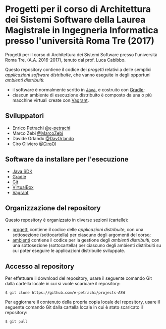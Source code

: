 # Progetti per il corso di Architettura dei Sistemi Software della Laurea Magistrale in Ingegneria Informatica presso l'università Roma Tre (2017)

Progetti per il corso
di Architettura dei Sistemi Software
presso l'università Roma Tre, (A.A. 2016-2017),
tenuto dal prof. Luca Cabibbo.

Questo repository contiene il codice dei *progetti*
relativi a delle semplici *applicazioni software distribuite*,
che vanno eseguite in degli opportuni *ambienti distribuiti*:
* il software è normalmente scritto in [Java](http://www.oracle.com/technetwork/java/index.html),
  e costruito con [Gradle](http://gradle.org/);
* ciascun ambiente di esecuzione distribuito è composto
  da una o più macchine virtuali create con
  [Vagrant](https://www.vagrantup.com/).
  
## Sviluppatori

* Enrico Petrachi [@e-petrachi](https://github.com/e-petrachi)
* Marco Zebi [@MarcoZebi](https://github.com/MarcoZebi)
* Davide Orlando [@DavOrlando](https://github.com/DavOrlando)
* Ciro Oliviero [@CiroOl](https://github.com/CiroOl)

## Software da installare per l'esecuzione

* [Java SDK](http://www.oracle.com/technetwork/java/javase/)
* [Gradle](http://gradle.org/)
* [Git](https://git-scm.com/)
* [VirtualBox](https://www.virtualbox.org/)
* [Vagrant](https://www.vagrantup.com/)

## Organizzazione del repository

Questo repository è organizzato in diverse sezioni (cartelle):
* [progetti](progetti/) contiene il codice delle *applicazioni distribuite*,
  con una sottosezione (sottocartella) per ciascuno degli argomenti del corso;
* [ambienti](ambienti/) contiene il codice per la gestione degli *ambienti distribuiti*,
  con una sottosezione (sottocartella) per ciascuno degli ambienti distribuiti
  su cui poter eseguire le applicazioni distribuite sviluppate.

## Accesso al repository

Per effettuare il download del repository, usare il seguente comando Git
dalla cartella locale in cui si vuole scaricare il repository:

    $ git clone https://github.com/e-petrachi/projects-ASW

Per aggiornare il contenuto della propria copia locale del repository,
usare il seguente comando Git dalla cartella locale in cui è stato scaricato il repository:

    $ git pull
